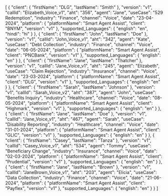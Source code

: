 [
    {
        "client": {
            "firstName": "DLG",
            "lastName": "Smith"
        },
        "version": "v1",
        "callId": "Elizabeth_Voice_v1",
        "aht": "356",
        "agent": "Jane",
        "useCase": "529 Redemption",
        "industry": "Finance",
        "channel": "Voice",
        "date": "23-04-2024",
        "platform": {
            "platformName": "Smart Agent Assist",
            "client": "BNYM",
            "version": "v1"
        },
        "supported_Languages": {
            "english": "en",
            "hindi": "hi"
        }
    },
    {
        "client": {
            "firstName": "John",
            "lastName": "Doe"
        },
        "version": "v1",
        "callId": "John_Voice_v1",
        "aht": "342",
        "agent": "Kate",
        "useCase": "Debt Collection",
        "industry": "Finance",
        "channel": "Voice",
        "date": "06-05-2024",
        "platform": {
            "platformName": "Smart Agent Assist",
            "client": "PNCBank",
            "version": "v1"
        },
        "supported_Languages": {
            "english": "en"
        }
    },
    {
        "client": {
            "firstName": "Jane",
            "lastName": "Thatcher"
        },
        "version": "v1",
        "callId": "Jane_Voice_v1",
        "aht": "245",
        "agent": "Elizabeth",
        "useCase": "Claim Rejection",
        "industry": "Insurance",
        "channel": "Voice",
        "date": "23-03-2024",
        "platform": {
            "platformName": "Smart Agent Assist",
            "client": "DLG",
            "version": "v1"
        },
        "supported_Languages": {
            "english": "en"
        }
    },
    {
        "client": {
            "firstName": "Sarah",
            "lastName": "Johnson"
        },
        "version": "v1",
        "callId": "Sarah_Voice_v2",
        "aht": "387",
        "agent": "John",
        "useCase": "Benefits Inquiry",
        "industry": "Healthcare",
        "channel": "Voice",
        "date": "08-05-2024",
        "platform": {
            "platformName": "Smart Agent Assist",
            "client": "Highmark",
            "version": "v1"
        },
        "supported_Languages": {
            "english": "en"
        }
    },
    {
        "client": {
            "firstName": "Jane",
            "lastName": "Doe"
        },
        "version": "v1",
        "callId": "Jane_Voice_v1",
        "aht": "467",
        "agent": "Sarah",
        "useCase": "Disability Reporting",
        "industry": "Healthcare",
        "channel": "Voice",
        "date": "31-01-2024",
        "platform": {
            "platformName": "Smart Agent Assist",
            "client": "GLIC",
            "version": "v1"
        },
        "supported_Languages": {
            "english": "en"
        }
    },
    {
        "client": {
            "firstName": "Casey",
            "lastName": "Tanza"
        },
        "version": "v1",
        "callId": "Casey_Voice_v1",
        "aht": "534",
        "agent": "Tommy",
        "useCase": "Beneficiary Change",
        "industry": "Insurance",
        "channel": "Voice",
        "date": "02-03-2024",
        "platform": {
            "platformName": "Smart Agent Assist",
            "client": "Prudential",
            "version": "v1"
        },
        "supported_Languages": {
            "english": "en"
        }
    },
    {
        "client": {
            "firstName": "Jane",
            "lastName": "Brown"
        },
        "version": "v1",
        "callId": "JaneBrown_Voice_v1",
        "aht": "203",
        "agent": "Elicia",
        "useCase": "Data Collection",
        "industry": "Finance",
        "channel": "Voice",
        "date": "21-06-2024",
        "platform": {
            "platformName": "Smart Agent Assist",
            "client": "Payflex",
            "version": "v1"
        },
        "supported_Languages": {
            "english": "en"
        }
    }
]
